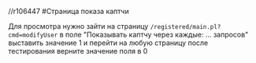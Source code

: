 //r106447
#Страница показа каптчи

Для просмотра нужно зайти на страницу 
`/registered/main.pl?cmd=modifyUser` 
в поле "Показывать каптчу через каждые: ... запросов" выставить значение 1 и перейти на любую страницу 
после тестирования верните значение поля в 0
